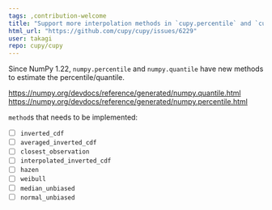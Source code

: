 ```yaml
---
tags: ,contribution-welcome
title: "Support more interpolation methods in `cupy.percentile` and `cupy.quantile`"
html_url: "https://github.com/cupy/cupy/issues/6229"
user: takagi
repo: cupy/cupy
---
```


Since NumPy 1.22, `numpy.percentile` and `numpy.quantile` have new methods to estimate the percentile/quantile. 

https://numpy.org/devdocs/reference/generated/numpy.quantile.html
https://numpy.org/devdocs/reference/generated/numpy.percentile.html

`method`s that needs to be implemented:

- [ ] `inverted_cdf`
- [ ] `averaged_inverted_cdf`
- [ ] `closest_observation`
- [ ] `interpolated_inverted_cdf`
- [ ] `hazen`
- [ ] `weibull`
- [ ] `median_unbiased`
- [ ] `normal_unbiased`
